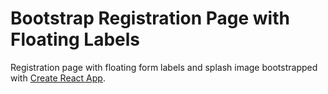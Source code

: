 # Bootstrap Registration Page with Floating Labels

Registration page with floating form labels and splash image bootstrapped with [Create React App](https://github.com/facebook/create-react-app).
